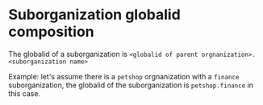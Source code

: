 # Suborganization globalid composition

The globalid of a suborganization is `<globalid of parent orgnanization>.<suborganization name>`

Example: let's assume there is a `petshop` orgnanization with a `finance` suborganization, the globalid of the suborganization is `petshop.finance` in this case.

